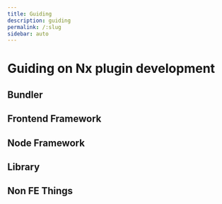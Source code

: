 ```yaml
---
title: Guiding
description: guiding
permalink: /:slug
sidebar: auto
---
```


# Guiding on Nx plugin development

## Bundler

## Frontend Framework

## Node Framework

## Library

## Non FE Things
